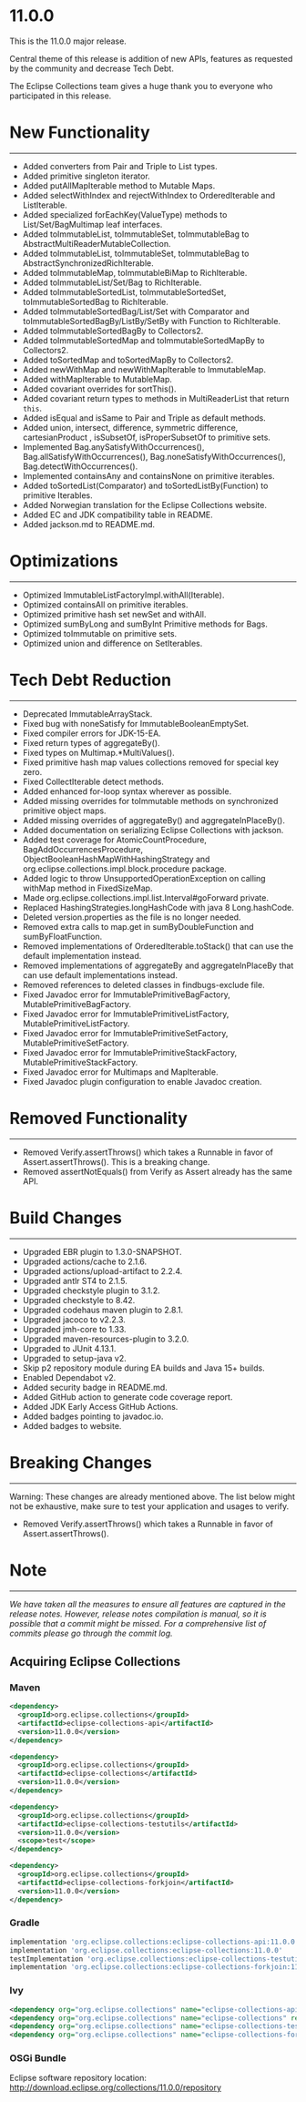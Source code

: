 11.0.0
====================

This is the 11.0.0 major release.

Central theme of this release is addition of new APIs, features as requested by the community and decrease Tech Debt.

The Eclipse Collections team gives a huge thank you to everyone who participated in this release.

# New Functionality
-----------------
* Added converters from Pair and Triple to List types.
* Added primitive singleton iterator.
* Added putAllMapIterable method to Mutable Maps.
* Added selectWithIndex and rejectWithIndex to OrderedIterable and ListIterable.
* Added specialized forEachKey(ValueType) methods to List/Set/BagMultimap leaf interfaces.
* Added toImmutableList, toImmutableSet, toImmutableBag to AbstractMultiReaderMutableCollection.
* Added toImmutableList, toImmutableSet, toImmutableBag to AbstractSynchronizedRichIterable.
* Added toImmutableMap, toImmutableBiMap to RichIterable.
* Added toImmutableList/Set/Bag to RichIterable.
* Added toImmutableSortedList, toImmutableSortedSet, toImmutableSortedBag to RichIterable.
* Added toImmutableSortedBag/List/Set with Comparator and toImmutableSortedBagBy/ListBy/SetBy with Function to RichIterable.
* Added toImmutableSortedBagBy to Collectors2.
* Added toImmutableSortedMap and toImmutableSortedMapBy to Collectors2.
* Added toSortedMap and toSortedMapBy to Collectors2.
* Added newWithMap and newWithMapIterable to ImmutableMap.
* Added withMapIterable to MutableMap.
* Added covariant overrides for sortThis().
* Added covariant return types to methods in MultiReaderList that return `this`.
* Added isEqual and isSame to Pair and Triple as default methods.
* Added union, intersect, difference, symmetric difference, cartesianProduct , isSubsetOf, isProperSubsetOf to primitive sets.
* Implemented Bag.anySatisfyWithOccurrences(), Bag.allSatisfyWithOccurrences(), Bag.noneSatisfyWithOccurrences(), Bag.detectWithOccurrences().
* Implemented containsAny and containsNone on primitive iterables.
* Added toSortedList(Comparator) and toSortedListBy(Function) to primitive Iterables.
* Added Norwegian translation for the Eclipse Collections website.
* Added EC and JDK compatibility table in README.
* Added jackson.md to README.md.

# Optimizations
----------------------
* Optimized ImmutableListFactoryImpl.withAll(Iterable).
* Optimized containsAll on primitive iterables.
* Optimized primitive hash set newSet and withAll.
* Optimized sumByLong and sumByInt Primitive methods for Bags.
* Optimized toImmutable on primitive sets.
* Optimized union and difference on SetIterables.

# Tech Debt Reduction
---------------------
* Deprecated  ImmutableArrayStack.
* Fixed bug with noneSatisfy for ImmutableBooleanEmptySet.
* Fixed compiler errors for JDK-15-EA.
* Fixed return types of aggregateBy().
* Fixed types on Multimap.*MultiValues().
* Fixed primitive hash map values collections removed  for special key zero.
* Fixed CollectIterable detect methods.
* Added enhanced for-loop syntax wherever as possible.
* Added missing overrides for toImmutable methods on synchronized primitive object maps.
* Added missing overrides of aggregateBy() and aggregateInPlaceBy().
* Added documentation on serializing Eclipse Collections with jackson.
* Added test coverage for AtomicCountProcedure, BagAddOccurrencesProcedure, ObjectBooleanHashMapWithHashingStrategy and org.eclipse.collections.impl.block.procedure package.
* Added logic to throw UnsupportedOperationException on calling withMap method in FixedSizeMap. 
* Made org.eclipse.collections.impl.list.Interval#goForward private.
* Replaced HashingStrategies.longHashCode with java 8 Long.hashCode.
* Deleted version.properties as the file is no longer needed.
* Removed extra calls to map.get in sumByDoubleFunction and sumByFloatFunction.
* Removed implementations of OrderedIterable.toStack() that can use the default implementation instead.
* Removed implementations of aggregateBy and aggregateInPlaceBy that can use default implementations instead.
* Removed references to deleted classes in findbugs-exclude file.
* Fixed Javadoc error for ImmutablePrimitiveBagFactory, MutablePrimitiveBagFactory.
* Fixed Javadoc error for ImmutablePrimitiveListFactory, MutablePrimitiveListFactory.
* Fixed Javadoc error for ImmutablePrimitiveSetFactory, MutablePrimitiveSetFactory.
* Fixed Javadoc error for ImmutablePrimitiveStackFactory, MutablePrimitiveStackFactory.
* Fixed Javadoc error for Multimaps and MapIterable.
* Fixed Javadoc plugin configuration to enable Javadoc creation.

# Removed Functionality
--------------------------
* Removed Verify.assertThrows() which takes a Runnable in favor of Assert.assertThrows(). This is a breaking change.
* Removed assertNotEquals() from Verify as Assert already has the same API.

# Build Changes
-----------------
* Upgraded EBR plugin to 1.3.0-SNAPSHOT.
* Upgraded actions/cache to 2.1.6.
* Upgraded actions/upload-artifact to 2.2.4.
* Upgraded antlr ST4 to 2.1.5.
* Upgraded checkstyle plugin to 3.1.2.
* Upgraded checkstyle to 8.42.
* Upgraded codehaus maven plugin to 2.8.1.
* Upgraded jacoco to v2.2.3.
* Upgraded jmh-core to 1.33.
* Upgraded maven-resources-plugin to 3.2.0.
* Upgraded to JUnit 4.13.1.
* Upgraded to setup-java v2.
* Skip p2 repository module during EA builds and Java 15+ builds.
* Enabled Dependabot v2.
* Added security badge in README.md.
* Added GitHub action to generate code coverage report.
* Added JDK Early Access GitHub Actions.
* Added badges pointing to javadoc.io.
* Added badges to website.

# Breaking Changes
-------------------------
Warning: These changes are already mentioned above. The list below might not be exhaustive, make sure to test your application and usages to verify.

* Removed Verify.assertThrows() which takes a Runnable in favor of Assert.assertThrows().

# Note
-------
_We have taken all the measures to ensure all features are captured in the release notes. 
However, release notes compilation is manual, so it is possible that a commit might be missed. 
For a comprehensive list of commits please go through the commit log._

Acquiring Eclipse Collections
-----------------------------

### Maven

```xml
<dependency>
  <groupId>org.eclipse.collections</groupId>
  <artifactId>eclipse-collections-api</artifactId>
  <version>11.0.0</version>
</dependency>

<dependency>
  <groupId>org.eclipse.collections</groupId>
  <artifactId>eclipse-collections</artifactId>
  <version>11.0.0</version>
</dependency>

<dependency>
  <groupId>org.eclipse.collections</groupId>
  <artifactId>eclipse-collections-testutils</artifactId>
  <version>11.0.0</version>
  <scope>test</scope>
</dependency>

<dependency>
  <groupId>org.eclipse.collections</groupId>
  <artifactId>eclipse-collections-forkjoin</artifactId>
  <version>11.0.0</version>
</dependency>
```

### Gradle

```groovy
implementation 'org.eclipse.collections:eclipse-collections-api:11.0.0'
implementation 'org.eclipse.collections:eclipse-collections:11.0.0'
testImplementation 'org.eclipse.collections:eclipse-collections-testutils:11.0.0'
implementation 'org.eclipse.collections:eclipse-collections-forkjoin:11.0.0'
```

### Ivy

```xml
<dependency org="org.eclipse.collections" name="eclipse-collections-api" rev="11.0.0" />
<dependency org="org.eclipse.collections" name="eclipse-collections" rev="11.0.0" />
<dependency org="org.eclipse.collections" name="eclipse-collections-testutils" rev="11.0.0" />
<dependency org="org.eclipse.collections" name="eclipse-collections-forkjoin" rev="11.0.0"/>
```

### OSGi Bundle

Eclipse software repository location: http://download.eclipse.org/collections/11.0.0/repository
